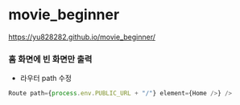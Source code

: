 # movie_beginner

https://yu828282.github.io/movie_beginner/

### 홈 화면에 빈 화면만 출력 
- 라우터 path 수정
```javascript 
Route path={process.env.PUBLIC_URL + "/"} element={Home />} />
```
